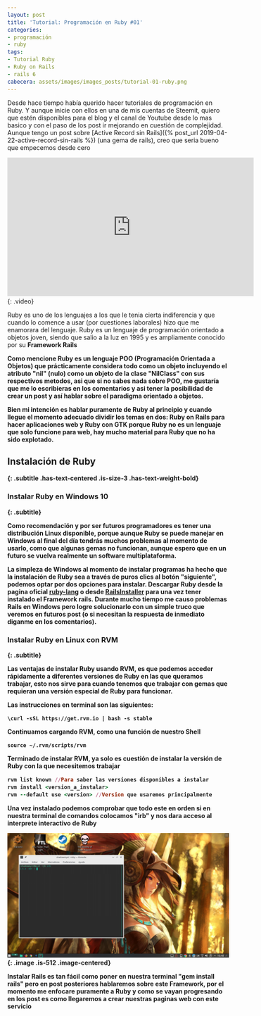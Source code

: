 ```yaml
---
layout: post
title: 'Tutorial: Programación en Ruby #01'
categories:
- programación
- ruby
tags:
- Tutorial Ruby
- Ruby on Rails
- rails 6
cabecera: assets/images/images_posts/tutorial-01-ruby.png
---
```

Desde hace tiempo había querido hacer tutoriales de programación en Ruby. Y aunque inicie con ellos en una de mis cuentas de Steemit, quiero que estén disponibles para el blog y el canal de Youtube desde lo mas basico y con el paso de los post ir mejorando en cuestión de complejidad. Aunque tengo un post sobre [Active Record sin Rails]({% post_url 2019-04-22-active-record-sin-rails %}) (una gema de rails), creo que seria bueno que empecemos desde cero

<iframe width="560" height="315" src="https://www.youtube.com/embed/bHoj1eoOSD4" frameborder="0" allow="accelerometer; autoplay; encrypted-media; gyroscope; picture-in-picture" allowfullscreen></iframe>
{: .video}

Ruby es uno de los lenguajes a los que le tenia cierta indiferencia y que cuando lo comence a usar (por cuestiones laborales) hizo que me enamorara del lenguaje. Ruby es un lenguaje de programación orientado a objetos joven, siendo que salio a la luz en 1995 y es ampliamente conocido por su <strong>Framework Rails

Como mencione Ruby es un lenguaje POO (Programación Orientada a Objetos) que prácticamente considera todo como un objeto incluyendo el atributo "nil" (nulo) como un objeto de la clase "NilClass" con sus respectivos metodos, asi que si no sabes nada sobre POO, me gustaría que me lo escribieras en los comentarios y asi tener la posibilidad de crear un post y así hablar sobre el paradigma orientado a objetos.

Bien mi intención es hablar puramente de Ruby al principio y cuando llegue el momento adecuado dividir los temas en dos: <strong>Ruby on Rails</strong> para hacer aplicaciones web y <strong>Ruby con GTK</strong> porque Ruby no es un lenguaje que solo funcione para web, hay mucho material para Ruby que no ha sido explotado.

## Instalación de Ruby
{: .subtitle .has-text-centered .is-size-3 .has-text-weight-bold} 

### Instalar Ruby en Windows 10
{: .subtitle}

Como recomendación y por ser futuros programadores es tener una distribución Linux disponible, porque aunque Ruby se puede manejar en Windows al final del día tendrás muchos problemas al momento de usarlo, como que algunas gemas no funcionan, aunque espero que en un futuro se vuelva realmente un software multiplataforma.

La simpleza de Windows al momento de instalar programas ha hecho que la instalación de Ruby sea a través de puros clics al botón <strong>"siguiente"</strong>, podemos optar por dos opciones para instalar.  Descargar Ruby desde la pagina oficial <a rel="noreferrer noopener" aria-label=" (opens in a new tab)" href="https://www.ruby-lang.org/es/" target="_blank" rel="nofollow">ruby-lang</a> o desde <a href="http://railsinstaller.org/en" target="_blank" rel="nofollow" aria-label=" (opens in a new tab)">RailsInstaller</a> para una vez tener instalado el Framework rails. Durante mucho tiempo me causo problemas Rails en Windows pero logre solucionarlo con un simple truco que veremos en futuros post (o si necesitan la respuesta de inmediato diganme en los comentarios).

### Instalar Ruby en Linux con RVM
{: .subtitle}

Las ventajas de instalar Ruby usando RVM, es que podemos acceder rápidamente a diferentes versiones de Ruby en las que queramos trabajar, esto nos sirve para cuando tenemos que trabajar con gemas que requieran una versión especial de Ruby para funcionar.

Las instrucciones en terminal son las siguientes: 
```
\curl -sSL https://get.rvm.io | bash -s stable
```

Continuamos cargando RVM, como una función de nuestro Shell
```
source ~/.rvm/scripts/rvm
```

Terminado de instalar RVM, ya solo es cuestión de instalar la versión de Ruby con la que necesitemos trabajar

```ruby
rvm list known //Para saber las versiones disponibles a instalar
rvm install <version_a_instalar>
rvm --default use <version> //Version que usaremos principalmente
```

Una vez instalado podemos comprobar que todo este en orden si en  nuestra terminal de comandos colocamos "irb" y nos dara acceso al  interprete interactivo de Ruby

![](assets/images/images_posts/irb.png){: .image .is-512 .image-centered}

Instalar Rails es tan fácil como poner en nuestra terminal "gem install rails" pero en post posteriores hablaremos sobre este Framework, por el momento me enfocare puramente a Ruby y como se vayan progresando en los post es como llegaremos a crear nuestras paginas web con este servicio